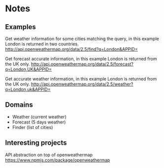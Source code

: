 ﻿# Notes

## Examples
Get weather information for some cities matching the query, in this example London is returned in two countries.
http://api.openweathermap.org/data/2.5/find?q=London&APPID=

Get forecast accurate information, in this example London is returned from the UK only.
http://api.openweathermap.org/data/2.5/forecast?q=London,UK&APPID=

Get accurate weather information, in this example London is returned from the UK only. 
http://api.openweathermap.org/data/2.5/weather?q=London,uk&APPID=

## Domains

- Weather (current weather)
- Forecast (5 days weather)
- Finder (list of cities)

## Interesting projects
API abstraction on top of openweathermap
https://www.npmjs.com/package/openweathermap